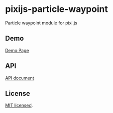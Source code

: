 # pixijs-particle-waypoint

Particle waypoint module for pixi.js

## Demo

[Demo Page](https://masatomakino.github.io/pixijs-particle-waypoint/demo/)

## API

[API document](https://masatomakino.github.io/pixijs-particle-waypoint/api/)

## License

[MIT licensed](LICENSE).
